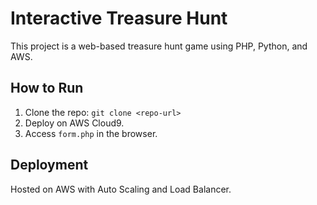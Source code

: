 # Interactive Treasure Hunt 
This project is a web-based treasure hunt game using PHP, Python, and AWS.  

## How to Run
1. Clone the repo: `git clone <repo-url>`
2. Deploy on AWS Cloud9.
3. Access `form.php` in the browser.

## Deployment
Hosted on AWS with Auto Scaling and Load Balancer.
